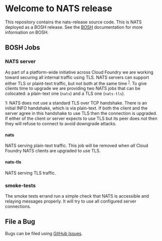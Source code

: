 # Welcome to NATS release


This repository contains the nats-release source code.
This is NATS deployed as a BOSH release.
See the [BOSH](http://bosh.io/) documentation for more information on BOSH.

## BOSH Jobs

### NATS server

As part of a platform-wide initiative across Cloud Foundry we are working
toward securing all internal traffic using TLS. NATS servers can support
either TLS or plaint-text traffic,
but not both at the same time <sup>[1](#tlsfootnote)</sup>.
To give clients time to upgrade we are providing two NATS jobs
that can be colocated: a plain-text one (`nats`) and a TLS one (`nats-tls`).

<a name="tlsfootnote">1</a>: NATS does not use a standard TLS over
TCP handshake. There is an initial INFO handshake, which is via plain-text.
If both the client and the server agree in this handshake to use TLS
then the connection is upgraded. If either of the client or server
expects to use TLS but its peer does not then they will refuse to connect
to avoid downgrade attacks.

#### nats

NATS serving plain-text traffic. This job will be removed when
*all* Cloud Foundry NATS clients are upgraded to use TLS.

#### nats-tls

NATS serving TLS traffic.

### smoke-tests

The smoke tests errand run a simple check that NATS is accessible and
relaying messages properly. It will try to use all configured server
connections.

## File a Bug

Bugs can be filed using
[GitHub Issues](http://github.com/cloudfoundry/nats-release/issues/new).
